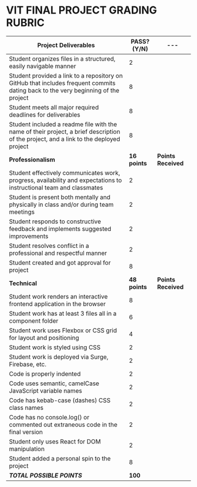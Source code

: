# VIT FINAL PROJECT GRADING RUBRIC

| Project Deliverables                                                                                                                  | PASS? (Y/N)        | ---                      |
| ------------------------------------------------------------------------------------------------------------------------------------- | ------------------ | ------------------------ |
| Student organizes files in a structured, easily navigable manner                                                                      | 2                  |
| Student provided a link to a repository on GitHub that includes frequent commits dating back to the very beginning of the project     | 8                  |
| Student meets all major required deadlines for deliverables                                                                           | 8                  |
| Student included a readme file with the name of their project, a brief description of the project, and a link to the deployed project | 8                  |
| <b> Professionalism </b>                                                                                                              | <b>16 points</b>   | <b> Points Received </b> |
| Student effectively communicates work, progress, availability and expectations to instructional team and classmates                   | 2                  |
| Student is present both mentally and physically in class and/or during team meetings                                                  | 2                  |
| Student responds to constructive feedback and implements suggested improvements                                                       | 2                  |
| Student resolves conflict in a professional and respectful manner                                                                     | 2                  |
| Student created and got approval for project                                                                                          | 8                  |
| <b>Technical                                                                                                                          | <b> 48 points </b> | <b>Points Received </b>  |
| Student work renders an interactive frontend application in the browser                                                               | 8                  |
| Student work has at least 3 files all in a component folder                                                                           | 6                  |
| Student work uses Flexbox or CSS grid for layout and positioning                                                                      | 4                  |
| Student work is styled using CSS                                                                                                      | 2                  |
| Student work is deployed via Surge, Firebase, etc.                                                                                    | 2                  |
| Code is properly indented                                                                                                             | 2                  |
| Code uses semantic, camelCase JavaScript variable names                                                                               | 2                  |
| Code has kebab-case (dashes) CSS class names                                                                                          | 2                  |
| Code has no console.log() or commented out extraneous code in the final version                                                       | 2                  |
| Student only uses React for DOM manipulation                                                                                          | 2                  |
| Student added a personal spin to the project                                                                                          | 8                  |
| _<b>TOTAL POSSIBLE POINTS </b>_                                                                                                       | <b>100 </b>        |
